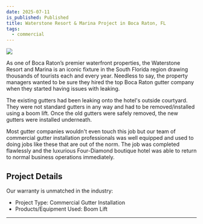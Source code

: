 ```yaml
---
date: 2025-07-11
is_published: Published
title: Waterstone Resort & Marina Project in Boca Raton, FL
tags:
  - commercial
---
```

![](media/seamless-gutters-boca-raton-fl-new-pics1.jpg)

As one of Boca Raton’s premier waterfront properties, the Waterstone Resort and Marina is an iconic fixture in the South Florida region drawing thousands of tourists each and every year. Needless to say, the property managers wanted to be sure they hired the top Boca Raton gutter company when they started having issues with leaking.

The existing gutters had been leaking onto the hotel's outside courtyard. They were not standard gutters in any way and had to be removed/installed using a boom lift. Once the old gutters were safely removed, the new gutters were installed underneath.

Most gutter companies wouldn't even touch this job but our team of commercial gutter installation professionals was well equipped and used to doing jobs like these that are out of the norm. The job was completed flawlessly and the luxurious Four-Diamond boutique hotel was able to return to normal business operations immediately.

## Project Details

Our warranty is unmatched in the industry:

*   Project Type: Commercial Gutter Installation
*   Products/Equipment Used: Boom Lift

* * *